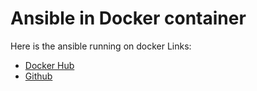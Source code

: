 # Ansible in Docker container

Here is the ansible running on docker
Links:
 - [Docker Hub](https://hub.docker.com/repository/docker/udienz/docker-ansible)
 - [Github](https://github.com/cak-cuk/docker-ansible)
